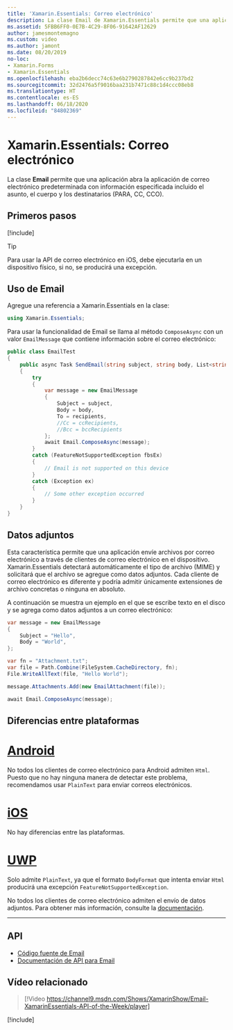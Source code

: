 ```yaml
---
title: 'Xamarin.Essentials: Correo electrónico'
description: La clase Email de Xamarin.Essentials permite que una aplicación abra la aplicación de correo electrónico predeterminada con información especificada en la que se incluye el asunto, el cuerpo y los destinatarios (PARA, CC, CCO).
ms.assetid: 5FBB6FF0-0E7B-4C29-8F06-91642AF12629
author: jamesmontemagno
ms.custom: video
ms.author: jamont
ms.date: 08/20/2019
no-loc:
- Xamarin.Forms
- Xamarin.Essentials
ms.openlocfilehash: eba2b6decc74c63e6b2790287842e6cc9b237bd2
ms.sourcegitcommit: 32d2476a5f9016baa231b7471c88c1d4ccc08eb8
ms.translationtype: HT
ms.contentlocale: es-ES
ms.lasthandoff: 06/18/2020
ms.locfileid: "84802369"
---
```

# <a name="xamarinessentials-email"></a>Xamarin.Essentials: Correo electrónico

La clase **Email** permite que una aplicación abra la aplicación de correo electrónico predeterminada con información especificada incluido el asunto, el cuerpo y los destinatarios (PARA, CC, CCO).

## <a name="get-started"></a>Primeros pasos

[!include[](~/essentials/includes/get-started.md)]

> [!TIP]
> Para usar la API de correo electrónico en iOS, debe ejecutarla en un dispositivo físico, si no, se producirá una excepción.

## <a name="using-email"></a>Uso de Email

Agregue una referencia a Xamarin.Essentials en la clase:

```csharp
using Xamarin.Essentials;
```

Para usar la funcionalidad de Email se llama al método `ComposeAsync` con un valor `EmailMessage` que contiene información sobre el correo electrónico:

```csharp
public class EmailTest
{
    public async Task SendEmail(string subject, string body, List<string> recipients)
    {
        try
        {
            var message = new EmailMessage
            {
                Subject = subject,
                Body = body,
                To = recipients,
                //Cc = ccRecipients,
                //Bcc = bccRecipients
            };
            await Email.ComposeAsync(message);
        }
        catch (FeatureNotSupportedException fbsEx)
        {
            // Email is not supported on this device
        }
        catch (Exception ex)
        {
            // Some other exception occurred
        }
    }
}
```

## <a name="file-attachments"></a>Datos adjuntos

Esta característica permite que una aplicación envíe archivos por correo electrónico a través de clientes de correo electrónico en el dispositivo. Xamarin.Essentials detectará automáticamente el tipo de archivo (MIME) y solicitará que el archivo se agregue como datos adjuntos. Cada cliente de correo electrónico es diferente y podría admitir únicamente extensiones de archivo concretas o ninguna en absoluto.

A continuación se muestra un ejemplo en el que se escribe texto en el disco y se agrega como datos adjuntos a un correo electrónico:

```csharp
var message = new EmailMessage
{
    Subject = "Hello",
    Body = "World",
};

var fn = "Attachment.txt";
var file = Path.Combine(FileSystem.CacheDirectory, fn);
File.WriteAllText(file, "Hello World");

message.Attachments.Add(new EmailAttachment(file));

await Email.ComposeAsync(message);
```

## <a name="platform-differences"></a>Diferencias entre plataformas

# <a name="android"></a>[Android](#tab/android)

No todos los clientes de correo electrónico para Android admiten `Html`. Puesto que no hay ninguna manera de detectar este problema, recomendamos usar `PlainText` para enviar correos electrónicos.

# <a name="ios"></a>[iOS](#tab/ios)

No hay diferencias entre las plataformas.

# <a name="uwp"></a>[UWP](#tab/uwp)

Solo admite `PlainText`, ya que el formato `BodyFormat` que intenta enviar `Html` producirá una excepción `FeatureNotSupportedException`.

No todos los clientes de correo electrónico admiten el envío de datos adjuntos. Para obtener más información, consulte la [documentación](https://docs.microsoft.com/windows/uwp/contacts-and-calendar/sending-email).

-----

## <a name="api"></a>API

- [Código fuente de Email](https://github.com/xamarin/Essentials/tree/main/Xamarin.Essentials/Email)
- [Documentación de API para Email](xref:Xamarin.Essentials.Email)

## <a name="related-video"></a>Vídeo relacionado

> [!Video https://channel9.msdn.com/Shows/XamarinShow/Email-XamarinEssentials-API-of-the-Week/player]

[!include[](~/essentials/includes/xamarin-show-essentials.md)]
